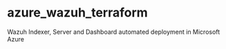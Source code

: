 # azure_wazuh_terraform
Wazuh Indexer, Server and Dashboard automated deployment in Microsoft Azure
